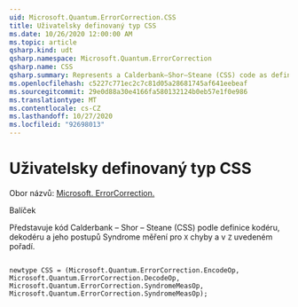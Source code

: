 ```yaml
---
uid: Microsoft.Quantum.ErrorCorrection.CSS
title: Uživatelsky definovaný typ CSS
ms.date: 10/26/2020 12:00:00 AM
ms.topic: article
qsharp.kind: udt
qsharp.namespace: Microsoft.Quantum.ErrorCorrection
qsharp.name: CSS
qsharp.summary: Represents a Calderbank–Shor–Steane (CSS) code as defined by its encoder, decoder, and its syndrome measurement procedures for `X` and `Z` errors, respectively.
ms.openlocfilehash: c5227c771ec2c7c81d05a28681745af641eebeaf
ms.sourcegitcommit: 29e0d88a30e4166fa580132124b0eb57e1f0e986
ms.translationtype: MT
ms.contentlocale: cs-CZ
ms.lasthandoff: 10/27/2020
ms.locfileid: "92698013"
---
```

# <a name="css-user-defined-type"></a>Uživatelsky definovaný typ CSS

Obor názvů: [Microsoft. ErrorCorrection.](xref:Microsoft.Quantum.ErrorCorrection)

Balíček [](https://nuget.org/packages/)


Představuje kód Calderbank – Shor – Steane (CSS) podle definice kodéru, dekodéru a jeho postupů Syndrome měření pro `X` chyby a v `Z` uvedeném pořadí.

```qsharp

newtype CSS = (Microsoft.Quantum.ErrorCorrection.EncodeOp, Microsoft.Quantum.ErrorCorrection.DecodeOp, Microsoft.Quantum.ErrorCorrection.SyndromeMeasOp, Microsoft.Quantum.ErrorCorrection.SyndromeMeasOp);
```

